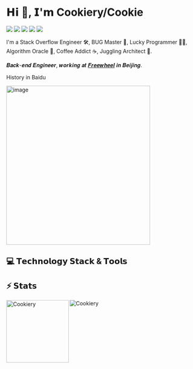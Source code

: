 # 𝗛𝗶 👋, 𝗜'𝗺 Cookiery/Cookie

[![](https://img.shields.io/badge/-%40Cookiery-181717?style=flat-square&logo=github)](https://github.com/Cookiery)
[![](https://img.shields.io/badge/-%40Cookiery-26A5E4?style=flat-square&logo=telegram)](https://t.me/)
[![](https://img.shields.io/badge/-yangxuqi000@gmail.com-EA4335?style=flat-square&logo=gmail&logoColor=fff)](mailto:yangxuqi000@gmail.com)
[![](https://img.shields.io/website?style=flat-square&up_message=pelin.cc&url=https%3A%2F%2Fwww.pelin.cc)](https://www.pelin.cc)
![](https://komarev.com/ghpvc/?username=Cookiery&style=flat-square)

I'm a Stack Overflow Engineer 🛠, BUG Master 🐞, Lucky Programmer 🧑‍💻, Algorithm Oracle 🔮, Coffee Addict ☕️, Juggling Architect 🤡.

𝑩𝒂𝒄𝒌-𝒆𝒏𝒅 𝑬𝒏𝒈𝒊𝒏𝒆𝒆𝒓, 𝒘𝒐𝒓𝒌𝒊𝒏𝒈 𝒂𝒕 [𝑭𝒓𝒆𝒆𝒘𝒉𝒆𝒆𝒍](https://www.freewheel.com/) 𝒊𝒏 𝑩𝒆𝒊𝒋𝒊𝒏𝒈.

History in Baidu

<img width="380" height="420" alt="image" src="https://github.com/Cookiery/Cookiery/assets/33125275/999d1f1b-dea0-44b6-b4c5-52f1f82e3565">


## 💻 𝗧𝗲𝗰𝗵𝗻𝗼𝗹𝗼𝗴𝘆 𝗦𝘁𝗮𝗰𝗸 & 𝗧𝗼𝗼𝗹𝘀



## ⚡️ 𝗦𝘁𝗮𝘁𝘀

<img height="165" align="left" src="https://github-readme-stats.vercel.app/api?username=Cookiery&show_icons=true&locale=en" alt="Cookiery" />

<img align="center" src="https://github-readme-stats.vercel.app/api/top-langs?username=Cookiery&show_icons=true&locale=en&layout=compact" alt="Cookiery" />
